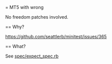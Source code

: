 = MT5 with wrong

No freedom patches involved.

== Why?

https://github.com/seattlerb/minitest/issues/365

== What?

See [spec/expect_spec.rb](spec/expect_spec.rb)

